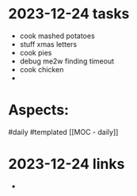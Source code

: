 
# 2023-12-24 tasks

- cook mashed potatoes
- stuff xmas letters
- cook pies
- debug me2w finding timeout
- cook chicken
- 

# Aspects:
#daily #templated
[[MOC - daily]]

# 2023-12-24 links
- 


